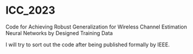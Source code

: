 # ICC_2023
Code for Achieving Robust Generalization for Wireless Channel Estimation Neural Networks by Designed Training Data

I will try to sort out the code after being published formally by IEEE. 
